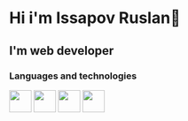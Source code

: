 # Hi i'm Issapov Ruslan👋
## I'm web developer
### Languages and technologies
<div style="display:'flex';">
          <a style="margin:'15px';" href="https://github.com/GalinskiRuslan/React-projects"><img src="https://cdn.jsdelivr.net/gh/devicons/devicon/icons/react/react-original-wordmark.svg" width="40" /></a>
          <img src="https://cdn.jsdelivr.net/gh/devicons/devicon/icons/vuejs/vuejs-original-wordmark.svg" width="40" />
          <img src="https://cdn.jsdelivr.net/gh/devicons/devicon/icons/php/php-original.svg" width="40" />
          <img src="https://cdn.jsdelivr.net/gh/devicons/devicon/icons/materialui/materialui-original.svg" width="40"  />
          
</div>

          
          
          
<!--
**GalinskiRuslan/GalinskiRuslan** is a ✨ _special_ ✨ repository because its `README.md` (this file) appears on your GitHub profile.

Here are some ideas to get you started:

- 🔭 I’m currently working on ...
- 🌱 I’m currently learning ...
- 👯 I’m looking to collaborate on ...
- 🤔 I’m looking for help with ...
- 💬 Ask me about ...
- 📫 How to reach me: ...
- 😄 Pronouns: ...
- ⚡ Fun fact: ...
-->
